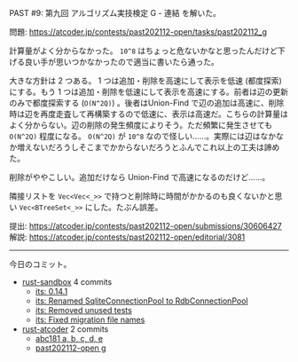 PAST #9: 第九回 アルゴリズム実技検定 G - 連結 を解いた。

問題: <https://atcoder.jp/contests/past202112-open/tasks/past202112_g>

計算量がよく分からなかった。 `10^8` はちょっと危ないかなと思ったんだけど下げる良い手が思いつかなかったので適当に書いたら通った。

大きな方針は 2 つある。 1 つは追加・削除を高速にして表示を低速 (都度探索) にする。もう 1 つは追加・削除を低速にして表示を高速にする。前者は辺の更新のみで都度探索する (`O(N^2Q)`) 。後者はUnion-Find で辺の追加は高速に、削除時は辺を再度走査して再構築するので低速に、表示は高速だ。こちらの計算量はよく分からない。辺の削除の発生頻度によりそう。ただ頻繁に発生させても `O(N^2Q)` 程度になる。 `O(N^2Q)` が `10^8` なので怪しい……。実際には辺はなかなか増えないだろうしそこまでかからないだろうとふんでこれ以上の工夫は諦めた。

削除がややこしい。追加だけなら Union-Find で高速になるのだけど……。

隣接リストを `Vec<Vec<_>>` で持つと削除時に時間がかかるのも良くないかと思い `Vec<BTreeSet<_>>` にした。たぶん誤差。

提出: <https://atcoder.jp/contests/past202112-open/submissions/30606427>
解説: <https://atcoder.jp/contests/past202112-open/editorial/3081>

---

今日のコミット。

- [rust-sandbox](https://github.com/bouzuya/rust-sandbox) 4 commits
  - [its: 0.14.1](https://github.com/bouzuya/rust-sandbox/commit/9b12e8c10b7d3112bdd3be7ba74a2f970374c4d2)
  - [its: Renamed SqliteConnectionPool to RdbConnectionPool](https://github.com/bouzuya/rust-sandbox/commit/d0a5507b2baf6065ae9d8b9cf2862d7562cf14b0)
  - [its: Removed unused tests](https://github.com/bouzuya/rust-sandbox/commit/f30bca95c43484d7ab3a15253e9e08711fbf5dac)
  - [its: Fixed migration file names](https://github.com/bouzuya/rust-sandbox/commit/4f87e91f17ef588cfd99dd1872d3a2a194c2e759)
- [rust-atcoder](https://github.com/bouzuya/rust-atcoder) 2 commits
  - [abc181 a, b, c, d, e](https://github.com/bouzuya/rust-atcoder/commit/6052b5cfa774d1d3b113ff4f99dbb2b0d18a293d)
  - [past202112-open g](https://github.com/bouzuya/rust-atcoder/commit/bd53bfdf48f1fb9918a169543bdd4fae97c1e259)
